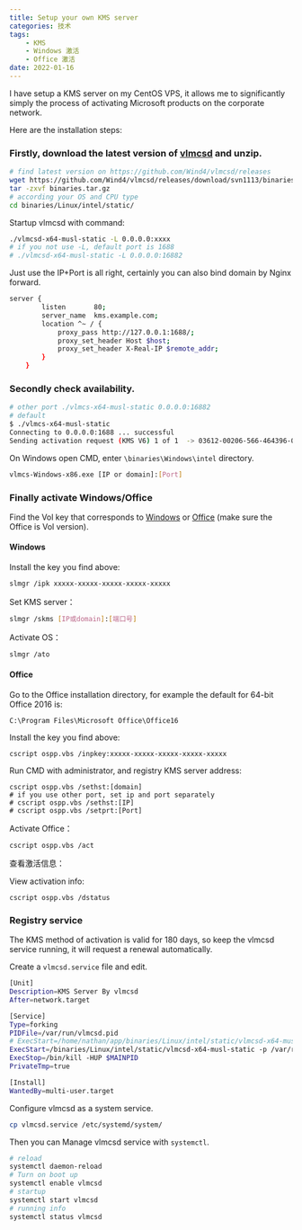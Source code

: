 ```yaml
---
title: Setup your own KMS server
categories: 技术
tags: 
    - KMS
    - Windows 激活
    - Office 激活
date: 2022-01-16
---
```


I have setup a KMS server on my CentOS VPS, it allows me to significantly simply the process of activating Microsoft products on the corporate network.

Here are the installation steps:

### Firstly, download the latest version of [vlmcsd](https://github.com/Wind4/vlmcsd) and unzip.

```bash
# find latest version on https://github.com/Wind4/vlmcsd/releases
wget https://github.com/Wind4/vlmcsd/releases/download/svn1113/binaries.tar.gz
tar -zxvf binaries.tar.gz
# according your OS and CPU type
cd binaries/Linux/intel/static/
```

Startup vlmcsd with command:

```bash
./vlmcsd-x64-musl-static -L 0.0.0.0:xxxx
# if you not use -L, default port is 1688
# ./vlmcsd-x64-musl-static -L 0.0.0.0:16882
```

Just use the IP+Port is all right, certainly you can also bind domain by Nginx forward.

```bash
server {
        listen       80;
        server_name  kms.example.com;
        location ^~ / {
            proxy_pass http://127.0.0.1:1688/;
            proxy_set_header Host $host;
            proxy_set_header X-Real-IP $remote_addr;
        }
    }
```

### Secondly check availability.

```bash
# other port ./vlmcs-x64-musl-static 0.0.0.0:16882
# default
$ ./vlmcs-x64-musl-static
Connecting to 0.0.0.0:1688 ... successful
Sending activation request (KMS V6) 1 of 1  -> 03612-00206-566-464396-03-1103-14393.0000-2672021 (3A1C049600B60076)
```

On Windows open CMD, enter `\binaries\Windows\intel` directory.

```bash
vlmcs-Windows-x86.exe [IP or domain]:[Port]
```

### Finally activate Windows/Office

Find the Vol key that corresponds to [Windows](https://docs.microsoft.com/zh-cn/windows-server/get-started/kmsclientkeys) or [Office](https://docs.microsoft.com/en-us/DeployOffice/vlactivation/gvlks) (make sure the Office is Vol version).

#### Windows

Install the key you find above:

```bash
slmgr /ipk xxxxx-xxxxx-xxxxx-xxxxx-xxxxx
```

Set KMS server：

```bash
slmgr /skms [IP或domain]:[端口号]
```

Activate OS：

```bash
slmgr /ato
```

#### Office

Go to the Office installation directory, for example the default for 64-bit Office 2016 is:

```
C:\Program Files\Microsoft Office\Office16
```

Install the key you find above:

```
cscript ospp.vbs /inpkey:xxxxx-xxxxx-xxxxx-xxxxx-xxxxx
```

Run CMD with administrator, and registry KMS server address:

```
cscript ospp.vbs /sethst:[domain]
# if you use other port, set ip and port separately
# cscript ospp.vbs /sethst:[IP]
# cscript ospp.vbs /setprt:[Port]
```

Activate Office：

```
cscript ospp.vbs /act
```

查看激活信息：

View activation info:

```
cscript ospp.vbs /dstatus
```

### Registry service

The KMS method of activation is valid for 180 days, so keep the vlmcsd service running, it will request a renewal automatically.

Create a `vlmcsd.service` file and edit.

```bash
[Unit]
Description=KMS Server By vlmcsd
After=network.target

[Service]
Type=forking
PIDFile=/var/run/vlmcsd.pid
# ExecStart=/home/nathan/app/binaries/Linux/intel/static/vlmcsd-x64-musl-static -L 0.0.0.0:16882 -p /var/run/vlmcsd.pid
ExecStart=/binaries/Linux/intel/static/vlmcsd-x64-musl-static -p /var/run/vlmcsd.pid
ExecStop=/bin/kill -HUP $MAINPID
PrivateTmp=true

[Install]
WantedBy=multi-user.target
```

Configure vlmcsd as a system service.

```bash
cp vlmcsd.service /etc/systemd/system/
```

Then you can Manage vlmcsd service with `systemctl`.

```bash
# reload 
systemctl daemon-reload
# Turn on boot up
systemctl enable vlmcsd
# startup
systemctl start vlmcsd
# running info
systemctl status vlmcsd
```
